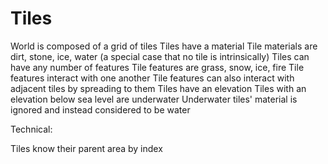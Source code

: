 # Tiles

World is composed of a grid of tiles
Tiles have a material
Tile materials are dirt, stone, ice, water (a special case that no tile is intrinsically)
Tiles can have any number of features
Tile features are grass, snow, ice, fire
Tile features interact with one another
Tile features can also interact with adjacent tiles by spreading to them
Tiles have an elevation
Tiles with an elevation below sea level are underwater
Underwater tiles' material is ignored and instead considered to be water

Technical:

Tiles know their parent area by index
